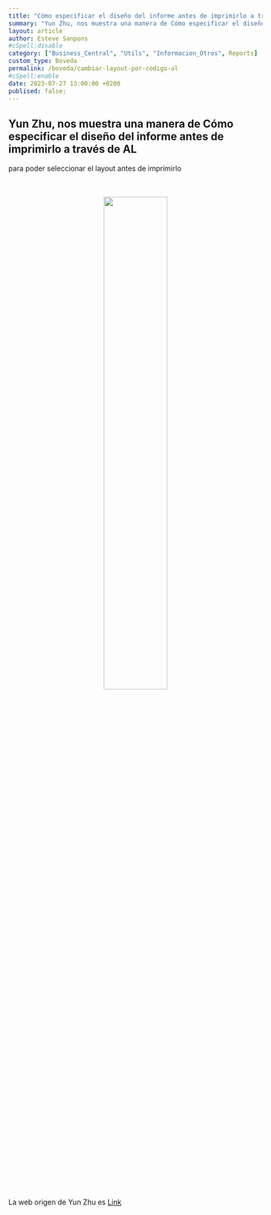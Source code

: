 ```yaml
---
title: "Cómo especificar el diseño del informe antes de imprimirlo a través de AL"
summary: "Yun Zhu, nos muestra una manera de Cómo especificar el diseño del informe antes de imprimirlo a través de AL"
layout: article
author: Esteve Sanpons
#cSpell:disable
category: ["Business_Central", "Utils", "Informacion_Otros", Reports]
custom_type: Boveda
permalink: /boveda/cambiar-layout-por-codigo-al
#cSpell:enable
date: 2023-07-27 13:00:00 +0200
publised: false;
---
```


## Yun Zhu, nos muestra una manera de Cómo especificar el diseño del informe antes de imprimirlo a través de AL

para poder seleccionar el layout antes de imprimirlo

<br>
<br>

<div align="center">
  <a href="https://yzhums.com/40025/">
    <img src="https://yzhums.com/wp-content/uploads/2023/07/Snipaste_2023-07-21_13-10-17.png" width="50%" height="50%">
  </a>
</div>

<br>

La web origen de Yun Zhu es [Link](https://yzhums.com/)
